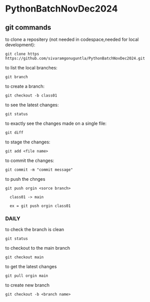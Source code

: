 # PythonBatchNovDec2024



## git commands
 
to clone a repositery (not needed in codespace,needed for local development):
    
    git clone https https://github.com/sivaramgonuguntla/PythonBatchNovDec2024.git


to list the local branches:

    git branch


to create a branch:

    git checkout -b class01


to see the latest changes:

    git status


to exactly see the changes made on a single file:

    git diff


to stage the changes:

    git add <file name>


to commit the changes:

    git commit -m "commit message"

to push the chnges

    git push orgin <sorce branch>

      class01 -> main
   
      ex = git push orgin class01


### DAILY

to check the branch is clean

    git status

to checkout to the main branch

    git checkout main

to get the latest changes

    git pull orgin main

to create new branch

    git checkout -b <branch name>